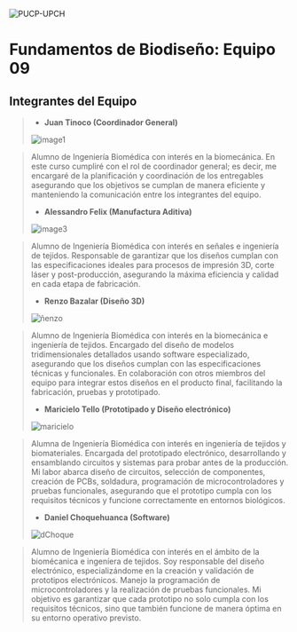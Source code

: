![PUCP-UPCH](https://github.com/user-attachments/assets/7d3ac1bf-8d42-4a0c-b264-08dec3f11d9b)
# Fundamentos de Biodiseño: Equipo 09
## Integrantes del Equipo 

> * **Juan Tinoco (Coordinador General)**
>
>  ![image1](https://github.com/user-attachments/assets/c61d94fb-b314-4e9a-80e4-c54c29e4c25c)


>   Alumno de Ingeniería Biomédica con interés en la biomecánica. En este curso cumpliré con el rol de coordinador general; es decir, me encargaré de la planificación y coordinación de los entregables asegurando que los objetivos se cumplan de manera eficiente y manteniendo la comunicación entre los integrantes del equipo.
>
> * **Alessandro Felix (Manufactura Aditiva)**
> 
> ![image3](https://github.com/user-attachments/assets/af53aae6-f27c-49cd-984c-d0e5eea44063)


>  Alumno de Ingeniería Biomédica con interés en señales e ingeniería de tejidos. Responsable de garantizar que los diseños cumplan con las especificaciones ideales para procesos de impresión 3D, corte láser y post-producción, asegurando la máxima eficiencia y calidad en cada etapa de fabricación.
>
> * **Renzo Bazalar (Diseño 3D)**
>
> ![ñenzo](https://github.com/user-attachments/assets/38e7dbff-08b5-4916-91b2-bad93abfa03c)


>  Alumno de Ingeniería Biomédica con interés en la biomecánica e ingeniería de tejidos. Encargado del diseño de modelos tridimensionales detallados usando software especializado, asegurando que los diseños cumplan con las especificaciones técnicas y funcionales. En colaboración con otros miembros del equipo para integrar estos diseños en el producto final, facilitando la fabricación, pruebas y prototipado.
>
> * **Maricielo Tello (Prototipado y Diseño electrónico)**
>   
> ![maricielo](https://github.com/user-attachments/assets/7dd831b8-f7fb-41a9-a0b7-8c2f0d70497b)


>  Alumna de Ingeniería Biomédica con interés en ingeniería de tejidos y biomateriales. Encargada del prototipado electrónico, desarrollando y ensamblando circuitos y sistemas para probar antes de la producción. Mi labor abarca diseño de circuitos, selección de componentes, creación de PCBs, soldadura, programación de microcontroladores y pruebas funcionales, asegurando que el prototipo cumpla con los requisitos técnicos y funcione correctamente en entornos biológicos.
>
> * **Daniel Choquehuanca (Software)**
>
> ![dChoque](https://github.com/user-attachments/assets/f0d7ddc5-b3ae-48ca-8af4-994b586061cb)


>  Alumno de Ingeniería Biomédica con interés en el ámbito de la biomécanica e ingeníera de tejidos. Soy responsable del diseño electrónico, especializándome en la creación y validación de prototipos electrónicos. Manejo la programación de microcontroladores y la realización de pruebas funcionales. Mi objetivo es garantizar que cada prototipo no solo cumpla con los requisitos técnicos, sino que también funcione de manera óptima en su entorno operativo previsto.


